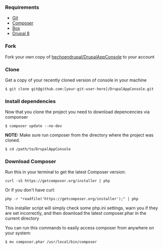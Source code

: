 ### Requirements
* [Git](http://git-scm.com/)
* [Composer](https://getcomposer.org/doc/00-intro.md#installation-linux-unix-osx)
* [Box](http://box-project.org/)
* [Drupal 8](https://www.drupal.org/project/drupal/git-instructions)

### Fork
Fork your own copy of [hechoendrupal/DrupalAppConsole](https://github.com/hechoendrupal/DrupalAppConsole/fork) to your account

### Clone
Get a copy of your recently cloned version of console in your machine
```
$ git clone git@github.com:[your-git-user-here]/DrupalAppConsole.git
```

### Install dependencies
Now that you clone the project you need to download depencencies via componser

```
$ composer update --no-dev
```

**NOTE:** Make sure run composer from the directory where the project was cloned.
```
$ cd /path/to/DrupalAppConsole
```

### Download Composer

Run this in your terminal to get the latest Composer version:
```
curl -sS https://getcomposer.org/installer | php
```
Or if you don't have curl:
```
php -r "readfile('https://getcomposer.org/installer');" | php
```
This installer script will simply check some php.ini settings, warn you if they are set incorrectly, and then download the latest composer.phar in the current directory

You can run this commands to easily access composer from anywhere on your system:
```
$ mv composer.phar /usr/local/bin/composer
```